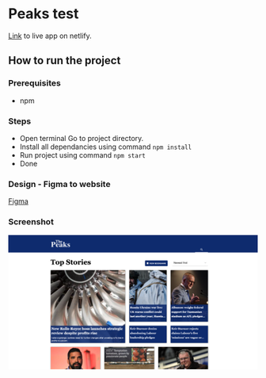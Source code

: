 # Peaks test
[Link](https://grand-tapioca-740607.netlify.app) to live app on netlify.

## How to run the project

### Prerequisites

- npm

### Steps

- Open terminal Go to project directory.
- Install all dependancies using command `npm install`
- Run project using command `npm start`
- Done


### Design - Figma to website
[Figma](https://www.figma.com/proto/DR9f1p9nTfWgaaOcXcwLvZ/Frontend-UI-Test?node-id=0%3A2&scaling=min-zoom&page-id=0%3A1)

### Screenshot
![localImage](./screen/screen.png)
